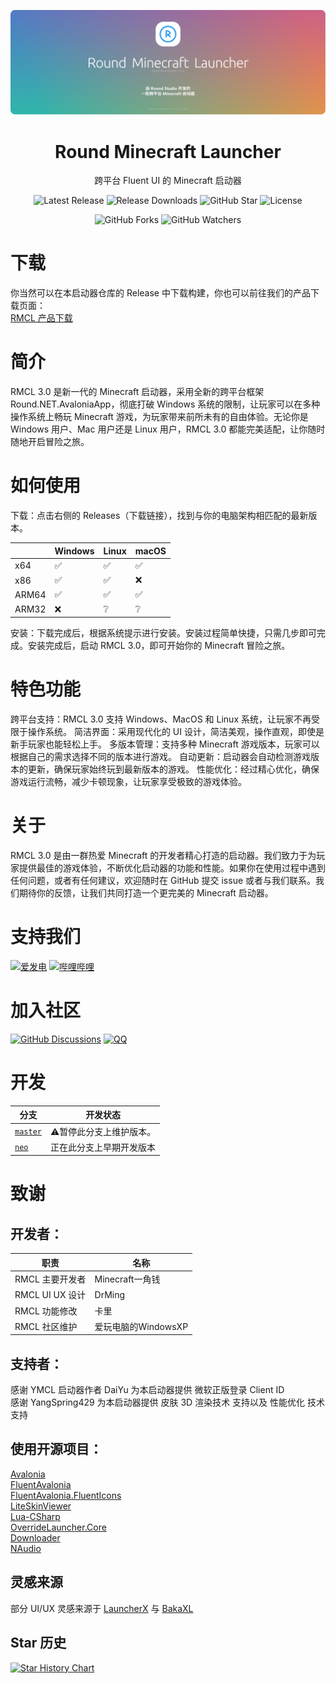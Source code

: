 <p align="center">
<img src="docs/assets/big.logo.png">
</p>

<div align="center">

# Round Minecraft Launcher

跨平台 Fluent UI 的 Minecraft 启动器

![Latest Release](https://img.shields.io/github/v/release/Round-Studio/Round.NET.AvaloniaApp.MinecraftLauncher?logo=github&style=for-the-badge&color=007ec6&label=%E6%9C%80%E6%96%B0%E7%89%88%E6%9C%AC)
![Release Downloads](https://img.shields.io/github/downloads/Round-Studio/Round.NET.AvaloniaApp.MinecraftLauncher/total?logo=github&label=%E4%B8%8B%E8%BD%BD%E9%87%8F&style=for-the-badge&color=44cc12)
![GitHub Star](https://img.shields.io/github/stars/Round-Studio/Round.NET.AvaloniaApp.MinecraftLauncher?logo=github&label=Star&style=for-the-badge)
![License](https://img.shields.io/badge/GPL%203.0%20License%20-%20?logo=github&label=%E5%BC%80%E6%BA%90%E5%8D%8F%E8%AE%AE&style=for-the-badge&color=ff7a35)

![GitHub Forks](https://img.shields.io/github/forks/Round-Studio/Round.NET.AvaloniaApp.MinecraftLauncher)
![GitHub Watchers](https://img.shields.io/github/watchers/Round-Studio/Round.NET.AvaloniaApp.MinecraftLauncher)
</div>  

# 下载

你当然可以在本启动器仓库的 Release 中下载构建，你也可以前往我们的产品下载页面：  
[RMCL 产品下载](https://docs.roundstudio.top/docs/%E4%B8%8B%E8%BD%BD/RMCL)

# 简介
RMCL 3.0 是新一代的 Minecraft 启动器，采用全新的跨平台框架 Round.NET.AvaloniaApp，彻底打破 Windows 系统的限制，让玩家可以在多种操作系统上畅玩 Minecraft 游戏，为玩家带来前所未有的自由体验。无论你是 Windows 用户、Mac 用户还是 Linux 用户，RMCL 3.0 都能完美适配，让你随时随地开启冒险之旅。
# 如何使用
下载：点击右侧的 Releases（下载链接），找到与你的电脑架构相匹配的最新版本。

|       | Windows | Linux | macOS |
|-------|:--------|:------|:-------|
| x64   | ✅️      | ✅️    | ✅      |
| x86   | ✅️      | ✅️     | ❌      |
| ARM64 | ✅️       | ✅️     | ✅️      |
| ARM32 | ❌       | ❔     | ❔      |

安装：下载完成后，根据系统提示进行安装。安装过程简单快捷，只需几步即可完成。安装完成后，启动 RMCL 3.0，即可开始你的 Minecraft 冒险之旅。

# 特色功能
跨平台支持：RMCL 3.0 支持 Windows、MacOS 和 Linux 系统，让玩家不再受限于操作系统。
简洁界面：采用现代化的 UI 设计，简洁美观，操作直观，即使是新手玩家也能轻松上手。
多版本管理：支持多种 Minecraft 游戏版本，玩家可以根据自己的需求选择不同的版本进行游戏。
自动更新：启动器会自动检测游戏版本的更新，确保玩家始终玩到最新版本的游戏。
性能优化：经过精心优化，确保游戏运行流畅，减少卡顿现象，让玩家享受极致的游戏体验。

# 关于
RMCL 3.0 是由一群热爱 Minecraft 的开发者精心打造的启动器。我们致力于为玩家提供最佳的游戏体验，不断优化启动器的功能和性能。如果你在使用过程中遇到任何问题，或者有任何建议，欢迎随时在 GitHub 提交 issue 或者与我们联系。我们期待你的反馈，让我们共同打造一个更完美的 Minecraft 启动器。

# 支持我们
[![爱发电](https://img.shields.io/badge/爱发电-yjq666-946ce6?style=flat&labelColor=444444&logoSize=auto)](https://afdian.com/a/yjq666)
[![哔哩哔哩](https://img.shields.io/badge/BiliBili充电-Minecraft一角钱-00A4DB?style=flat&labelColor=444444&logo=bilibili)](https://space.bilibili.com/1527364468)

# 加入社区

[![GitHub Discussions](https://img.shields.io/github/discussions/Round-Studio/Round.NET.AvaloniaApp.MinecraftLauncher)](https://github.com/Round-Studio/Round.NET.AvaloniaApp.MinecraftLauncher/discussions)
[![QQ](https://img.shields.io/badge/QQ群-311568902-00A4DB?style=flat)](https://qm.qq.com/q/ajSj977gsw)

# 开发

| 分支 | 开发状态 |
| --- | --- |
| [`master`](https://github.com/Round-Studio/Round.NET.AvaloniaApp.MinecraftLauncher/tree/master) | ⚠暂停此分支上维护版本。
| [`neo`](https://github.com/Round-Studio/Round.NET.AvaloniaApp.MinecraftLauncher/tree/neo) | 正在此分支上早期开发版本

# 致谢

## 开发者：

| 职责            | 名称                |
| --------------- | ------------------- |
| RMCL 主要开发者 | Minecraft一角钱 |
| RMCL UI UX 设计     | DrMing              |
| RMCL 功能修改   | 卡里                |
| RMCL 社区维护   | 爱玩电脑的WindowsXP |

## 支持者：
感谢 YMCL 启动器作者 DaiYu 为本启动器提供 微软正版登录 Client ID  
感谢 YangSpring429 为本启动器提供 皮肤 3D 渲染技术 支持以及 性能优化 技术支持  


## 使用开源项目：
[Avalonia](https://github.com/avaloniaui/avalonia)  
[FluentAvalonia](https://github.com/amwx/FluentAvalonia)  
[FluentAvalonia.FluentIcons](https://github.com/jmkinzer/FluentAvalonia.FluentIcons)  
[LiteSkinViewer](https://github.com/YangSpring429/LiteSkinViewer)  
[Lua-CSharp](https://github.com/nuskey8/Lua-CSharp)  
[OverrideLauncher.Core](https://github.com/Round-Studio/OverrideLauncher.Core)  
[Downloader](https://github.com/bezzad/Downloader)  
[NAudio](https://github.com/naudio/NAudio)  

## 灵感来源

部分 UI/UX 灵感来源于 [LauncherX](https://corona.studio/lx) 与 [BakaXL](https://www.bakaxl.com)

## Star 历史

[![Star History Chart](https://api.star-history.com/svg?repos=Round-Studio/Round.NET.AvaloniaApp.MinecraftLauncher&type=Date)](https://www.star-history.com/#Round-Studio/Round.NET.AvaloniaApp.MinecraftLauncher&Date)
